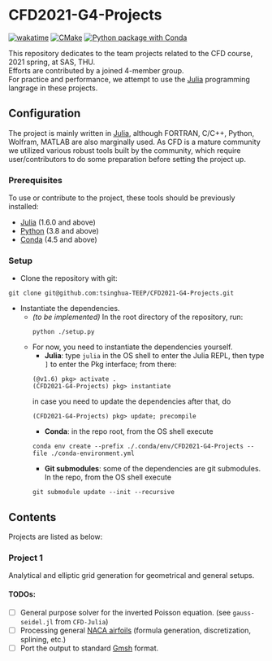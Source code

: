 # CFD2021-G4-Projects

[![wakatime](https://wakatime.com/badge/github/tsinghua-TEEP/CFD2021-G4-Projects.svg)](https://wakatime.com/badge/github/tsinghua-TEEP/CFD2021-G4-Projects)
[![CMake](https://github.com/tsinghua-TEEP/CFD2021-G4-Projects/actions/workflows/cmake.yml/badge.svg)](https://github.com/tsinghua-TEEP/CFD2021-G4-Projects/actions/workflows/cmake.yml)
[![Python package with Conda](https://github.com/tsinghua-TEEP/CFD2021-G4-Projects/actions/workflows/python-package-conda.yml/badge.svg)](https://github.com/tsinghua-TEEP/CFD2021-G4-Projects/actions/workflows/python-package-conda.yml)

This repository dedicates to the team projects
related to the CFD course, 2021 spring, at SAS, THU.  
Efforts are contributed by a joined 4-member group.  
For practice and performance, we attempt to use the
[Julia](https://julialang.org) programming langrage in these projects.

## Configuration

The project is mainly written in [Julia](https://julialang.org), although FORTRAN, C/C++, Python, Wolfram, MATLAB are also marginally used. As CFD is a mature community we utilized various robust tools built by the community, which require user/contributors to do some preparation before setting the project up.

### Prerequisites

To use or contribute to the project, these tools should be previously installed:

- [Julia](https://julialang.org)   (1.6.0 and above)
- [Python](https://www.python.org) (3.8   and above)
- [Conda](https://docs.conda.io)   (4.5   and above)

### Setup

- Clone the repository with git:
```shell
git clone git@github.com:tsinghua-TEEP/CFD2021-G4-Projects.git
```
- Instantiate the dependencies.
  - *(to be implemented)* In the root directory of the repository, run:
    ```shell
    python ./setup.py
    ```
  - For now, you need to instantiate the dependencies yourself.
    - **Julia**: type ``julia`` in the OS shell to enter the Julia REPL, then type ``]`` to enter the Pkg interface;
      from there:
    ```jldoctest
    (@v1.6) pkg> activate .
    (CFD2021-G4-Projects) pkg> instantiate
    ```
      in case you need to update the dependencies after that, do
    ```jldoctest
    (CFD2021-G4-Projects) pkg> update; precompile
    ```
    - **Conda**: in the repo root, from the OS shell execute
    ```shell
    conda env create --prefix ./.conda/env/CFD2021-G4-Projects --file ./conda-environment.yml
    ```
    - **Git submodules**: some of the dependencies are git submodules. In the repo, from the OS shell execute
    ```shell
    git submodule update --init --recursive
    ```

## Contents

Projects are listed as below:

### Project 1

Analytical and elliptic grid generation
for geometrical and general setups.

#### TODOs:
- [ ] General purpose solver for the inverted Poisson equation. (see ``gauss-seidel.jl`` from ``CFD-Julia``)
- [ ] Processing general [NACA airfoils](https://en.wikipedia.org/wiki/NACA_airfoil)
      (formula generation, discretization, splining, etc.)
- [ ] Port the output to standard [Gmsh](http://gmsh.info) format.
